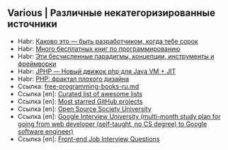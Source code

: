 Various | Различные некатегоризированные источники
--------------------------------------------------

* Habr: [Каково это — быть разработчиком, когда тебе сорок](https://habrahabr.ru/post/282674/)
* Habr: [Много бесплатных книг по программированию](https://habrahabr.ru/post/191312/)
* Habr: [Эти бесчисленные парадигмы, концепции, инструменты и фреймворки](https://habrahabr.ru/post/117365/)
* Habr: [JPHP — Новый движок php для Java VM + JIT](https://habrahabr.ru/post/216651/)
* Habr: [PHP: фрактал плохого дизайна](https://habrahabr.ru/post/142140/)
* Ссылка: [free-programming-books-ru.md](https://github.com/vhf/free-programming-books/blob/master/free-programming-books-ru.md)
* Ссылка [en]: [Curated list of awesome lists](https://github.com/sindresorhus/awesome)
* Ссылка [en]: [Most starred GitHub projects](https://github.com/search?o=desc&q=stars%3A%3E2000&ref=searchresults&s=stars&type=Repositories&utf8=%E2%9C%93)
* Ссылка [en]: [Open Source Society University](https://github.com/open-source-society/computer-science)
* Ссылка [en]: [Google Interview University (multi-month study plan for going from web developer (self-taught, no CS degree) to Google software engineer)](https://github.com/jwasham/google-interview-university)
* Ссылка [en]: [Front-end Job Interview Questions](https://github.com/h5bp/Front-end-Developer-Interview-Questions)
